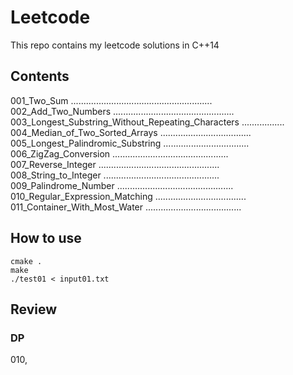 # Leetcode

This repo contains my leetcode solutions in C++14

## Contents

001_Two_Sum ........................................................  
002_Add_Two_Numbers ................................................  
003_Longest_Substring_Without_Repeating_Characters .................  
004_Median_of_Two_Sorted_Arrays ....................................  
005_Longest_Palindromic_Substring ..................................  
006_ZigZag_Conversion ..............................................  
007_Reverse_Integer ................................................  
008_String_to_Integer ..............................................  
009_Palindrome_Number ..............................................  
010_Regular_Expression_Matching ....................................  
011_Container_With_Most_Water ......................................  



## How to use

```cmake .```  
```make```  
```./test01 < input01.txt``` 


## Review

### DP
010, 
 
